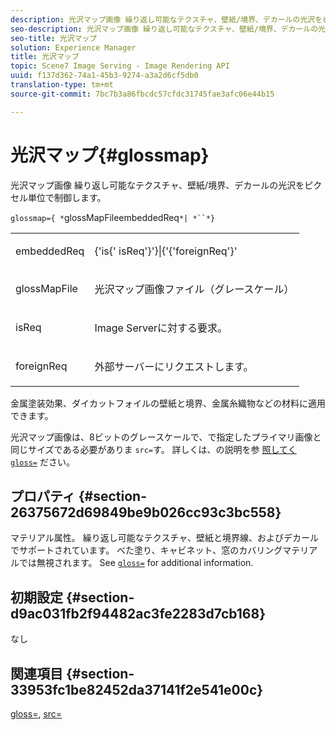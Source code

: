 ```yaml
---
description: 光沢マップ画像 繰り返し可能なテクスチャ、壁紙/境界、デカールの光沢をピクセル単位で制御します。
seo-description: 光沢マップ画像 繰り返し可能なテクスチャ、壁紙/境界、デカールの光沢をピクセル単位で制御します。
seo-title: 光沢マップ
solution: Experience Manager
title: 光沢マップ
topic: Scene7 Image Serving - Image Rendering API
uuid: f137d362-74a1-45b3-9274-a3a2d6cf5db0
translation-type: tm+mt
source-git-commit: 7bc7b3a86fbcdc57cfdc31745fae3afc06e44b15

---
```



# 光沢マップ{#glossmap}

光沢マップ画像 繰り返し可能なテクスチャ、壁紙/境界、デカールの光沢をピクセル単位で制御します。

`glossmap={ *`glossMapFileembeddedReq`*| *``*}`

<table id="simpletable_6AFC3DEB61D647339525C7CFFA052608"> 
 <tr class="strow"> 
  <td class="stentry"> <p><span class="codeph"> <span class="varname"> embeddedReq</span></span> </p></td> 
  <td class="stentry"> <p><span class="codeph">{'is{'<span class="varname"> isReq</span>'}'}|{'{'foreignReq<span class="varname"></span>'}' </span> </p></td> 
 </tr> 
 <tr class="strow"> 
  <td class="stentry"> <p><span class="codeph"> glossMapFile <span class="varname"></span></span> </p></td> 
  <td class="stentry"> <p>光沢マップ画像ファイル（グレースケール） </p></td> 
 </tr> 
 <tr class="strow"> 
  <td class="stentry"> <p><span class="codeph"> <span class="varname"> isReq</span></span> </p></td> 
  <td class="stentry"> <p>Image Serverに対する要求。 </p></td> 
 </tr> 
 <tr class="strow"> 
  <td class="stentry"> <p><span class="codeph"> <span class="varname"> foreignReq </span></span> </p></td> 
  <td class="stentry"> <p>外部サーバーにリクエストします。 </p></td> 
 </tr> 
</table>

金属塗装効果、ダイカットフォイルの壁紙と境界、金属糸織物などの材料に適用できます。

光沢マップ画像は、8ビットのグレースケールで、で指定したプライマリ画像と同じサイズである必要がありま `src=`す。 詳しくは、の説明を参 [ 照してく `gloss=`](../../../../../ir-api/http-protocol/image-rendering-api-ref/c-ir-http-protocol-ref/c-ir-http-protocol-command-reference/r-ir-http-gloss.md#reference-325aef2ee51e4e1584a06047427340ca) ださい。

## プロパティ {#section-26375672d69849be9b026cc93c3bc558}

マテリアル属性。 繰り返し可能なテクスチャ、壁紙と境界線、およびデカールでサポートされています。 べた塗り、キャビネット、窓のカバリングマテリアルでは無視されます。 See [ `gloss=`](../../../../../ir-api/http-protocol/image-rendering-api-ref/c-ir-http-protocol-ref/c-ir-http-protocol-command-reference/r-ir-http-gloss.md#reference-325aef2ee51e4e1584a06047427340ca) for additional information.

## 初期設定 {#section-d9ac031fb2f94482ac3fe2283d7cb168}

なし

## 関連項目 {#section-33953fc1be82452da37141f2e541e00c}

[gloss=](../../../../../ir-api/http-protocol/image-rendering-api-ref/c-ir-http-protocol-ref/c-ir-http-protocol-command-reference/r-ir-http-gloss.md#reference-325aef2ee51e4e1584a06047427340ca), [src=](../../../../../ir-api/http-protocol/image-rendering-api-ref/c-ir-http-protocol-ref/c-ir-http-protocol-command-reference/r-ir-src.md#reference-62c98abad22149d68d405ed6aaff8272)
